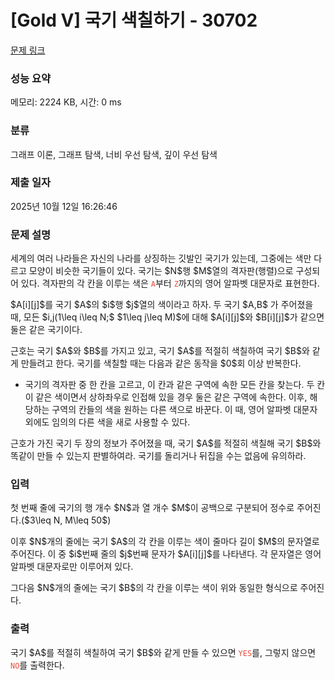 # [Gold V] 국기 색칠하기 - 30702 

[문제 링크](https://www.acmicpc.net/problem/30702) 

### 성능 요약

메모리: 2224 KB, 시간: 0 ms

### 분류

그래프 이론, 그래프 탐색, 너비 우선 탐색, 깊이 우선 탐색

### 제출 일자

2025년 10월 12일 16:26:46

### 문제 설명

<p>세계의 여러 나라들은 자신의 나라를 상징하는 깃발인 국기가 있는데, 그중에는 색만 다르고 모양이 비슷한 국기들이 있다. 국기는 $N$행 $M$열의 격자판(행렬)으로 구성되어 있다. 격자판의 각 칸을 이루는 색은 <span style="color:#e74c3c;"><code>A</code></span>부터 <span style="color:#e74c3c;"><code>Z</code></span>까지의 영어 알파벳 대문자로 표현한다.</p>

<p>$A[i][j]$를 국기 $A$의 $i$행 $j$열의 색이라고 하자. 두 국기 $A,B$ 가 주어졌을 때, 모든 $i,j(1\leq i\leq N;$ $1\leq j\leq M)$에 대해 $A[i][j]$와 $B[i][j]$가 같으면 둘은 같은 국기이다.</p>

<p>근호는 국기 $A$와 $B$를 가지고 있고, 국기 $A$를 적절히 색칠하여 국기 $B$와 같게 만들려고 한다. 국기를 색칠할 때는 다음과 같은 동작을 $0$회 이상 반복한다.</p>

<ul>
	<li>국기의 격자판 중 한 칸을 고르고, 이 칸과 같은 구역에 속한 모든 칸을 찾는다. 두 칸이 같은 색이면서 상하좌우로 인접해 있을 경우 둘은 같은 구역에 속한다. 이후, 해당하는 구역의 칸들의 색을 원하는 다른 색으로 바꾼다. 이 때, 영어 알파벳 대문자 외에도 임의의 다른 색을 새로 사용할 수 있다.</li>
</ul>

<p>근호가 가진 국기 두 장의 정보가 주어졌을 때, 국기 $A$를 적절히 색칠해 국기 $B$와 똑같이 만들 수 있는지 판별하여라. 국기를 돌리거나 뒤집을 수는 없음에 유의하라.</p>

### 입력 

 <p>첫 번째 줄에 국기의 행 개수 $N$과 열 개수 $M$이 공백으로 구분되어 정수로 주어진다.($3\leq N, M\leq 50$)</p>

<p>이후 $N$개의 줄에는 국기 $A$의 각 칸을 이루는 색이 줄마다 길이 $M$의 문자열로 주어진다. 이 중 $i$번째 줄의 $j$번째 문자가 $A[i][j]$를 나타낸다. 각 문자열은 영어 알파벳 대문자로만 이루어져 있다.</p>

<p>그다음 $N$개의 줄에는 국기 $B$의 각 칸을 이루는 색이 위와 동일한 형식으로 주어진다.</p>

### 출력 

 <p>국기 $A$를 적절히 색칠하여 국기 $B$와 같게 만들 수 있으면 <span style="color:#e74c3c;"><code>YES</code></span>를, 그렇지 않으면 <code><span style="color:#e74c3c;">NO</span></code>를 출력한다.</p>

